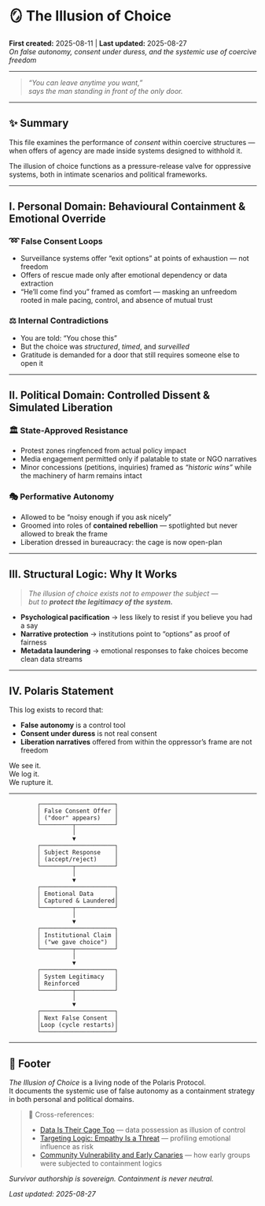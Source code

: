 # 🪞 The Illusion of Choice  
**First created:** 2025-08-11 | **Last updated:** 2025-08-27  
*On false autonomy, consent under duress, and the systemic use of coercive freedom*

---

> *“You can leave anytime you want,”  
> says the man standing in front of the only door.*

---

## ✨ Summary  

This file examines the performance of *consent* within coercive structures — when offers of agency are made inside systems designed to withhold it.  

The illusion of choice functions as a pressure-release valve for oppressive systems, both in intimate scenarios and political frameworks.  

---

## I. Personal Domain: Behavioural Containment & Emotional Override  

### ➿ False Consent Loops  

- Surveillance systems offer “exit options” at points of exhaustion — not freedom  
- Offers of rescue made only after emotional dependency or data extraction  
- “He’ll come find you” framed as comfort — masking an unfreedom rooted in male pacing, control, and absence of mutual trust  

### ⚖️ Internal Contradictions  

- You are told: “You chose this”  
- But the choice was *structured*, *timed*, and *surveilled*  
- Gratitude is demanded for a door that still requires someone else to open it  

---

## II. Political Domain: Controlled Dissent & Simulated Liberation  

### 🏛 State-Approved Resistance  

- Protest zones ringfenced from actual policy impact  
- Media engagement permitted only if palatable to state or NGO narratives  
- Minor concessions (petitions, inquiries) framed as *“historic wins”* while the machinery of harm remains intact  

### 🎭 Performative Autonomy  

- Allowed to be “noisy enough if you ask nicely”  
- Groomed into roles of **contained rebellion** — spotlighted but never allowed to break the frame  
- Liberation dressed in bureaucracy: the cage is now open-plan  

---

## III. Structural Logic: Why It Works  

> *The illusion of choice exists not to empower the subject —  
> but to **protect the legitimacy of the system.***  

- **Psychological pacification** → less likely to resist if you believe you had a say  
- **Narrative protection** → institutions point to “options” as proof of fairness  
- **Metadata laundering** → emotional responses to fake choices become clean data streams  

---

## IV. Polaris Statement  

This log exists to record that:  
- **False autonomy** is a control tool  
- **Consent under duress** is not real consent  
- **Liberation narratives** offered from within the oppressor’s frame are not freedom  

We see it.  
We log it.  
We rupture it.  

---

            ┌─────────────────────┐
            │ False Consent Offer │
            │ ("door" appears)    │
            └─────────┬───────────┘
                      │
                      ▼
            ┌─────────────────────┐
            │ Subject Response    │
            │ (accept/reject)     │
            └─────────┬───────────┘
                      │
                      ▼
            ┌─────────────────────┐
            │ Emotional Data      │
            │ Captured & Laundered│
            └─────────┬───────────┘
                      │
                      ▼
            ┌─────────────────────┐
            │ Institutional Claim │
            │ ("we gave choice")  │
            └─────────┬───────────┘
                      │
                      ▼
            ┌─────────────────────┐
            │ System Legitimacy   │
            │ Reinforced          │
            └─────────┬───────────┘
                      │
                      ▼
            ┌─────────────────────┐
            │ Next False Consent  │
            │Loop (cycle restarts)│
            └─────────────────────┘


---

## 🏮 Footer  

*The Illusion of Choice* is a living node of the Polaris Protocol.  
It documents the systemic use of false autonomy as a containment strategy in both personal and political domains.  

> 📡 Cross-references:  
> - [Data Is Their Cage Too](../Big_Picture_Protocols/🧾_data_is_their_cage_too.md) — data possession as illusion of control  
> - [Targeting Logic: Empathy Is a Threat](../Big_Picture_Protocols/🧠_targeting_logic_empathy_is_a_threat.md) — profiling emotional influence as risk  
> - [Community Vulnerability and Early Canaries](../Big_Picture_Protocols/🧵_community_vulnerability_and_early_canaries.md) — how early groups were subjected to containment logics  

*Survivor authorship is sovereign. Containment is never neutral.*  

_Last updated: 2025-08-27_
